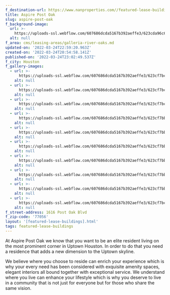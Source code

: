 ```yaml
---
f_destination-url: https://www.nanproperties.com//featured-lease-buildings/aspire-post-oak
title: Aspire Post Oak
slug: aspire-post-oak
f_background-image:
  url: >-
    https://uploads-ssl.webflow.com/607686dcda5167b392aeffe3/623cda96c6aa7111febabdb3_Screen%20Shot%202022-03-24%20at%203.54.41%20PM.png
  alt: null
f_area: cms/leasing-areas/galleria-river-oaks.md
updated-on: '2022-03-24T22:59:20.963Z'
created-on: '2022-03-24T20:54:58.141Z'
published-on: '2022-03-24T23:02:49.537Z'
f_city: Houston
f_gallery-images:
  - url: >-
      https://uploads-ssl.webflow.com/607686dcda5167b392aeffe3/623cf7bc1da452c563206885_download%20(2).jpeg
    alt: null
  - url: >-
      https://uploads-ssl.webflow.com/607686dcda5167b392aeffe3/623cf7bc09eac395bd6f8409_download%20(11).jpeg
    alt: null
  - url: >-
      https://uploads-ssl.webflow.com/607686dcda5167b392aeffe3/623cf7bcb4be5433695091e6_download%20(10).jpeg
    alt: null
  - url: >-
      https://uploads-ssl.webflow.com/607686dcda5167b392aeffe3/623cf7bba413515cef5a2ac6_download%20(9).jpeg
    alt: null
  - url: >-
      https://uploads-ssl.webflow.com/607686dcda5167b392aeffe3/623cf7bb8743a5db4052e7c6_download%20(8).jpeg
    alt: null
  - url: >-
      https://uploads-ssl.webflow.com/607686dcda5167b392aeffe3/623cf7bb87751e78c6e1a587_download%20(7).jpeg
    alt: null
  - url: >-
      https://uploads-ssl.webflow.com/607686dcda5167b392aeffe3/623cf7bb338f1020f02c54f2_download%20(6).jpeg
    alt: null
  - url: >-
      https://uploads-ssl.webflow.com/607686dcda5167b392aeffe3/623cf7bb6a7afb5f2e71b58d_download%20(5).jpeg
    alt: null
  - url: >-
      https://uploads-ssl.webflow.com/607686dcda5167b392aeffe3/623cf7bb7a4f60799df9520e_download%20(4).jpeg
    alt: null
  - url: >-
      https://uploads-ssl.webflow.com/607686dcda5167b392aeffe3/623cf7bc09eac30ce96f8408_download%20(3).jpeg
    alt: null
f_street-address: 1616 Post Oak Blvd
f_zip-code: '77056'
layout: '[featured-lease-buildings].html'
tags: featured-lease-buildings
---
```


At Aspire Post Oak we know that you want to be an elite resident living on the most prominent corner in Uptown Houston. In order to do that you need a residence that adds a new dimension to the Uptown skyline.[](https://aspirepostoak.prospectportal.com/Apartments/module/application_authentication/)

We believe where you choose to reside can enrich your experience which is why your every need has been considered with exquisite amenity spaces, elegant interiors all bound together with exceptional service. We understand where you live can enhance your lifestyle which is why you deserve to live in a community that is not just for everyone but for those who share the same vision.
